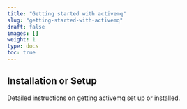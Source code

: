 ```yaml
---
title: "Getting started with activemq"
slug: "getting-started-with-activemq"
draft: false
images: []
weight: 1
type: docs
toc: true
---
```


## Installation or Setup
Detailed instructions on getting activemq set up or installed.

